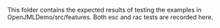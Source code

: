 This folder contains the expected results of testing the examples in OpenJMLDemo/src/features.
Both esc and rac tests are recorded here.
